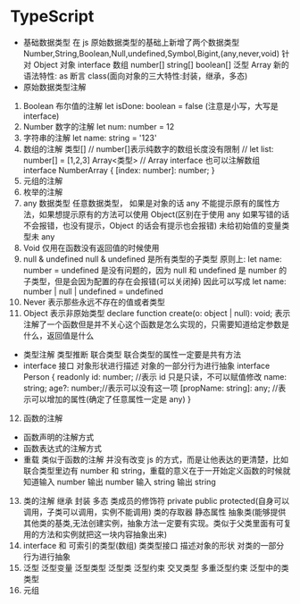# TypeScript

- 基础数据类型
  在 js 原始数据类型的基础上新增了两个数据类型 Number,String,Boolean,Null,undefined,Symbol,Bigint,(any,never,void)
  针对 Object
  对象 interface
  数组 number[]
  string[]
  boolean[]
  泛型 Array<number>
  新的语法特性: as 断言 class(面向对象的三大特性:封装，继承，多态)
- 原始数据类型注解

1. Boolean 布尔值的注解
   let isDone: boolean = false (注意是小写，大写是 interface)
2. Number 数字的注解
   let num: number = 12
3. 字符串的注解
   let name: string = '123'
4. 数组的注解
   类型[] // number[]表示纯数字的数组长度没有限制 // let list: number[] = [1,2,3]
   Array<类型> // Array<number>
   interface 也可以注解数组
   interface NumberArray {
   [index: number]: number;
   }
5. 元组的注解
6. 枚举的注解
7. any 数据类型
   任意数据类型，
   如果是对象的话 any 不能提示原有的属性方法，如果想提示原有的方法可以使用 Object(区别在于使用 any 如果写错的话不会报错，也没有提示，Object 的话会有提示也会报错)
   未给初始值的变量类型未 any
8. Void
   仅用在函数没有返回值的时候使用
9. null & undefined
   null & undefined 是所有类型的子类型
   原则上: let name: number = undefined 是没有问题的，因为 null 和 undefined 是 number 的子类型，但是会因为配置的存在会报错(可以关闭掉)
   因此可以写成 let name: number | null | undefined = undefined
10. Never
    表示那些永远不存在的值或者类型
11. Object
    表示非原始类型
    declare function create(o: object | null): void; 表示注解了一个函数但是并不关心这个函数是怎么实现的，只需要知道给定参数是什么，返回值是什么

- 类型注解 类型推断 联合类型
  联合类型的属性一定要是共有方法
- interface 接口
  对象形状进行描述
  对象的一部分行为进行抽象
  interface Person {
  readonly id: number; //表示 id 只是只读，不可以赋值修改
  name: string;
  age?: number;//表示可以没有这一项
  [propName: string]: any; //表示可以增加的属性(确定了任意属性一定是 any)
  }

12. 函数的注解

- 函数声明的注解方式
- 函数表达式的注解方式
- 重载 类似于函数的注解
  并没有改变 js 的方式，而是让他表达的更清楚，比如联合类型里边有 number 和 string，重载的意义在于一开始定义函数的时候就知道输入 number 输出 number 输入 string 输出 string

13. 类的注解
    继承 封装 多态
    类成员的修饰符
    private
    public
    protected(自身可以调用，子类可以调用，实例不能调用)
    类的存取器
    静态属性
    抽象类(能够提供其他类的基类,无法创建实例，抽象方法一定要有实现。类似于父类里面有可复用的方法和实例就把这一块内容抽象出来)
14. interface 和 可索引的类型(数组) 类类型接口
    描述对象的形状
    对类的一部分行为进行抽象
15. 泛型
    泛型变量
    泛型类型
    泛型类
    泛型约束
    交叉类型
    多重泛型约束
    泛型中的类类型
16. 元组
